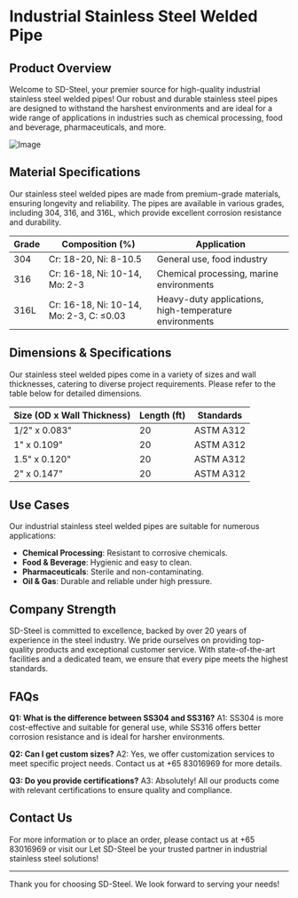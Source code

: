 # Industrial Stainless Steel Welded Pipe

## Product Overview
Welcome to SD-Steel, your premier source for high-quality industrial stainless steel welded pipes! Our robust and durable stainless steel pipes are designed to withstand the harshest environments and are ideal for a wide range of applications in industries such as chemical processing, food and beverage, pharmaceuticals, and more.

![Image](https://github.com/user-attachments/assets/2567258e-e124-4816-932d-1809bd27ef0b)

## Material Specifications
Our stainless steel welded pipes are made from premium-grade materials, ensuring longevity and reliability. The pipes are available in various grades, including 304, 316, and 316L, which provide excellent corrosion resistance and durability.

| Grade | Composition (%) | Application |
|-------|-----------------|-------------|
| 304   | Cr: 18-20, Ni: 8-10.5 | General use, food industry |
| 316   | Cr: 16-18, Ni: 10-14, Mo: 2-3 | Chemical processing, marine environments |
| 316L  | Cr: 16-18, Ni: 10-14, Mo: 2-3, C: ≤0.03 | Heavy-duty applications, high-temperature environments |

## Dimensions & Specifications
Our stainless steel welded pipes come in a variety of sizes and wall thicknesses, catering to diverse project requirements. Please refer to the table below for detailed dimensions.

| Size (OD x Wall Thickness) | Length (ft) | Standards |
|----------------------------|-------------|-----------|
| 1/2" x 0.083"              | 20          | ASTM A312    |
| 1" x 0.109"                | 20          | ASTM A312    |
| 1.5" x 0.120"              | 20          | ASTM A312    |
| 2" x 0.147"                | 20          | ASTM A312    |

## Use Cases
Our industrial stainless steel welded pipes are suitable for numerous applications:
- **Chemical Processing**: Resistant to corrosive chemicals.
- **Food & Beverage**: Hygienic and easy to clean.
- **Pharmaceuticals**: Sterile and non-contaminating.
- **Oil & Gas**: Durable and reliable under high pressure.

## Company Strength
SD-Steel is committed to excellence, backed by over 20 years of experience in the steel industry. We pride ourselves on providing top-quality products and exceptional customer service. With state-of-the-art facilities and a dedicated team, we ensure that every pipe meets the highest standards.

## FAQs
**Q1: What is the difference between SS304 and SS316?**
A1: SS304 is more cost-effective and suitable for general use, while SS316 offers better corrosion resistance and is ideal for harsher environments.

**Q2: Can I get custom sizes?**
A2: Yes, we offer customization services to meet specific project needs. Contact us at +65 83016969 for more details.

**Q3: Do you provide certifications?**
A3: Absolutely! All our products come with relevant certifications to ensure quality and compliance.

## Contact Us
For more information or to place an order, please contact us at +65 83016969 or visit our Let SD-Steel be your trusted partner in industrial stainless steel solutions!

---

Thank you for choosing SD-Steel. We look forward to serving your needs!
